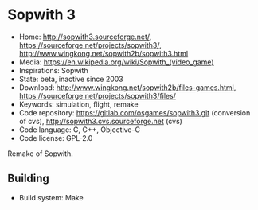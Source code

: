 # Sopwith 3

- Home: http://sopwith3.sourceforge.net/, https://sourceforge.net/projects/sopwith3/, http://www.wingkong.net/sopwith2b/sopwith3.html
- Media: <https://en.wikipedia.org/wiki/Sopwith_(video_game)>
- Inspirations: Sopwith
- State: beta, inactive since 2003
- Download: http://www.wingkong.net/sopwith2b/files-games.html, https://sourceforge.net/projects/sopwith3/files/
- Keywords: simulation, flight, remake
- Code repository: https://gitlab.com/osgames/sopwith3.git (conversion of cvs), http://sopwith3.cvs.sourceforge.net (cvs)
- Code language: C, C++, Objective-C
- Code license: GPL-2.0

Remake of Sopwith.

## Building

- Build system: Make
